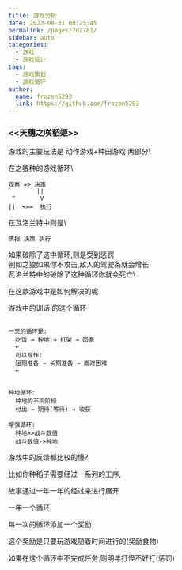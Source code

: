 ```yaml
---
title: 游戏分析
date: 2023-08-31 00:25:45
permalink: /pages/7d2781/
sidebar: auto
categories:
  - 游戏
  - 游戏设计
tags:
  - 游戏策划
  - 游戏循环
author: 
  name: frozen5293
  link: https://github.com/frozen5293
---
```


### <<天穗之咲稻姬>>

游戏的主要玩法是 动作游戏+种田游戏 两部分\


在之狼种的游戏循环\

```
观察 => 决策
        ||
 ^       V
||  <==  执行
```

在瓦洛兰特中则是\
```
情报 决策 执行
```

如果破除了这中循环,则是受到惩罚\
例如之狼如果你不攻击,敌人的驾驶条就会增长\
瓦洛兰特中的破除了这种循环你就会死亡\

在这款游戏中是如何解决的呢

游戏中的训话 的这个循环
```

一天的循环是:
  吃饭 → 种地 → 打架 → 回家
  ←
  可以写作:
  短期准备 → 长期准备 → 面对困难
  ←


种地循环:
  种地的不同阶段
  付出 → 期待(等待) → 收获

增强循环:
  种地=>战斗数值
  战斗数值->种地
```

游戏中的反馈都比较的慢?

比如你种稻子需要经过一系列的工序,

故事通过一年一年的经过来进行展开

一年一个循环

每一次的循环添加一个奖励

这个奖励是只要玩游戏随着时间进行的(奖励食物)

如果在这个循环中不完成任务,则明年打怪不好打(惩罚)


### 






